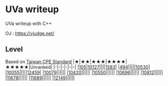 # UVa writeup
UVa writeup with C++

OJ : https://vjudge.net/

## Level
Based on [Taiwan CPE Standard](http://par.cse.nsysu.edu.tw/~advprog/star.php) 
|★|★★|★★★|★★★★|★★★★★|Unranked|
|-|-|-|-|-|-|
|[105](Problem/level1/105/105.md)|[10127](Problem/level2/10127/10127.md)||||[1583](Problem/unranked/1583/1583.md)|
|[494](Problem/level1/494/494.md)|||||[10530](Problem/unranked/10530/10530.md)|
|[10055](Problem/level1/10055/10055.md)|||||[12459](Problem/unranked/12459/12459.md)|
|[10079](Problem/level1/10079/10079.md)||||||
|[10420](Problem/level1/10420/10420.md)||||||
|[10550](Problem/level1/10550/10550.md)||||||
|[10696](Problem/level1/10696/10696.md)||||||
|[10812](Problem/level1/10812/10812.md)||||||
|[11678](Problem/level1/11678/11678.md)||||||
|[11689](Problem/level1/11689/11689.md)||||||
|[12149](Problem/level1/12149/12149.md)||||||
